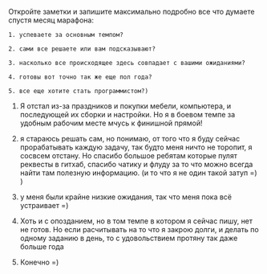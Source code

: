 Откройте заметки и запишите максимально подробно все что думаете спустя месяц марафона:

    1. успеваете за основным темпом?

    2. сами все решаете или вам подсказывают?

    3. насколько все происходящее здесь совпадает с вашими ожиданиями?

    4. готовы вот точно так же еще пол года?

    5. все еще хотите стать программистом?)



1. Я отстал из-за праздников и покупки мебели, компьютера, и последующей их сборки и настройки. Но я в боевом темпе за удобным рабочим месте мчусь к финишной прямой!

2. я стараюсь решать сам, но понимаю, от того что я буду сейчас прорабатывать каждую задачу, так будто меня ничто не торопит, я сосвсем отстану. Но спасибо большое ребятам которые пулят реквесты в гитхаб, спасибо чатику и флуду за то что можно всегда найти там полезную информацию. (и то что я не один такой затуп =) )

3. у меня были крайне низкие ожидания, так что меня пока всё устраивает =)

4. Хоть и с опозданием, но в том темпе в котором я сейчас пишу, нет не готов. Но если расчитывать на то что я закрою долги, и делать по одному заданию в день, то с удовольствием протяну так даже больше года

5. Конечно =)